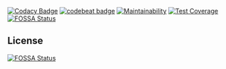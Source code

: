 [![Codacy Badge](https://api.codacy.com/project/badge/Grade/e33e7cb91f7c43999ef4d62161880a0f)](https://www.codacy.com/manual/IncPlusPlus/bigtoolbox-os?utm_source=github.com&amp;utm_medium=referral&amp;utm_content=IncPlusPlus/bigtoolbox-os&amp;utm_campaign=Badge_Grade)
[![codebeat badge](https://codebeat.co/badges/22a00715-a3a2-46e2-9053-bbe56a3af569)](https://codebeat.co/projects/github-com-incplusplus-bigtoolbox-os-master)
[![Maintainability](https://api.codeclimate.com/v1/badges/c71e1194835054a5419c/maintainability)](https://codeclimate.com/github/IncPlusPlus/bigtoolbox-os/maintainability)
[![Test Coverage](https://api.codeclimate.com/v1/badges/c71e1194835054a5419c/test_coverage)](https://codeclimate.com/github/IncPlusPlus/bigtoolbox-os/test_coverage)
[![FOSSA Status](https://app.fossa.io/api/projects/git%2Bgithub.com%2FIncPlusPlus%2Fbigtoolbox-os.svg?type=shield)](https://app.fossa.io/projects/git%2Bgithub.com%2FIncPlusPlus%2Fbigtoolbox-os?ref=badge_shield)


## License
[![FOSSA Status](https://app.fossa.io/api/projects/git%2Bgithub.com%2FIncPlusPlus%2Fbigtoolbox-os.svg?type=large)](https://app.fossa.io/projects/git%2Bgithub.com%2FIncPlusPlus%2Fbigtoolbox-os?ref=badge_large)